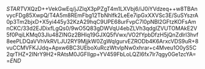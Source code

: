 $START$VXQzD++VekGwEq/jJZlqX3pPZgT4m1LXVbj6/iJ0iYVdzeq++w8TBAnvycFDg85XwpQ/T4A5m8REmFbg12TbNhlfk2LeEe7ipGxXXVSc3E/SuSYszrA0p3Tm2bjxD+X5yi445y32KzA29hqC9UPE68urFvpC7l0pNBl2GFtzKOFsAmnCKC/33d2EJDixfLgQs0/9wO5Q83gDWVqU4ebZLVh3qdgIZVUTOMAkE2V5f0PqiLKMq03Jlu48ZINGz2BHIq19GJXQ5fVwx/VO2fYpbDfzH5jQnZdlrl3hvf8eePLDQaVVhVkRVLJU2RY9MjjkW0ZgWqlgurvEZRODb4K6ArxcVDS9uR+8vuCCMVFKJJdq+Apxw6BC3UEboXuRczWtvlpNw0xhrar+c4Mveu1O0yS5C2qrTHZ+2INrY9H2+RAtsM0JGFIlgp+YV459FbLoLQZl6fx7lr7qgy0Ge1zcYA==$END$
